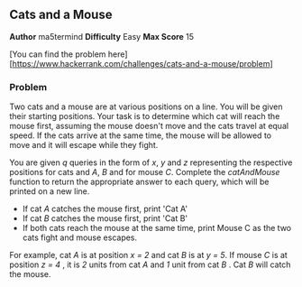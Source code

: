 ## Cats and a Mouse

**Author** ma5termind
**Difficulty** Easy
**Max Score** 15

[You can find the problem here][https://www.hackerrank.com/challenges/cats-and-a-mouse/problem]

### Problem

Two cats and a mouse are at various positions on a line. You will be given their starting positions. Your task is to determine which cat will reach the mouse first, assuming the mouse doesn't move and the cats travel at equal speed. If the cats arrive at the same time, the mouse will be allowed to move and it will escape while they fight.

You are given _q_ queries in the form of _x_, _y_ and _z_ representing the respective positions for cats and _A_, _B_ and for mouse _C_. Complete the _catAndMouse_ function to return the appropriate answer to each query, which will be printed on a new line.

- If cat _A_ catches the mouse first, print 'Cat A'
- If cat _B_ catches the mouse first, print 'Cat B'
- If both cats reach the mouse at the same time, print Mouse C as the two cats fight and mouse escapes.

For example, cat _A_ is at position _x = 2_ and cat _B_ is at _y = 5_. If mouse _C_ is at position _z = 4_ , it is _2_ units from cat _A_ and _1_ unit from cat _B_ . Cat _B_ will catch the mouse.
